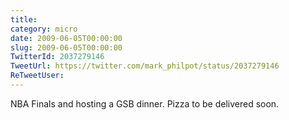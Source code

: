 ```yaml
---
title: 
category: micro
date: 2009-06-05T00:00:00
slug: 2009-06-05T00:00:00
TwitterId: 2037279146
TweetUrl: https://twitter.com/mark_philpot/status/2037279146
ReTweetUser: 
---
```


NBA Finals and hosting a GSB dinner.  Pizza to be delivered soon.
